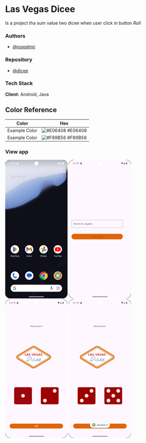
# Las Vegas Dicee
Is a project tha sum value two dicee when user click in button _Roll_

### Authors

- [@josealmir](https://www.github.com/josealmir)

### Repository
- [@dicee](https://github.com/josealmir/DataGame)

### Tech Stack

**Client:** Android, Java 

## Color Reference

| Color             | Hex                                                                |
| ----------------- | ------------------------------------------------------------------ |
| Example Color | ![#E06408](https://via.placeholder.com/10/E06408?text=+) #E06408 |
| Example Color | ![#F89B56](https://via.placeholder.com/10/F89B56?text=+) #F89B56 |

### View app
![Alt text](asserts/view_four.png)
![Alt text](asserts/View_one.png)
![Alt text](asserts/View_two.png)
![Alt text](asserts/view_trhee.png)
